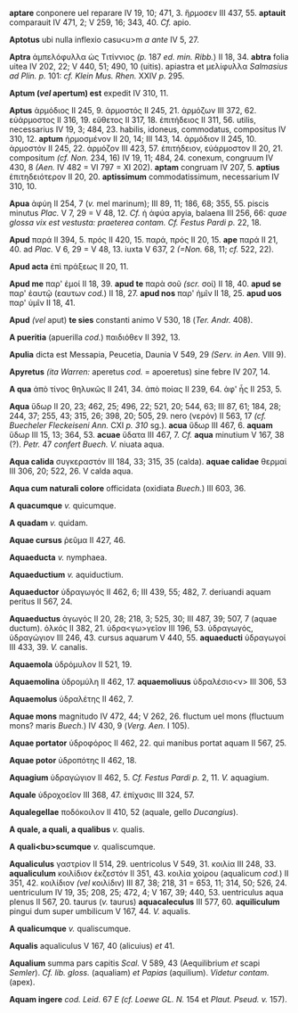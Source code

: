 **aptare** conponere uel reparare IV 19, 10; 471, 3. ἥρμοσεν III 437,
55. **aptauit** comparauit IV 471, 2; V 259, 16; 343, 40. *Cf.* apio.

**Aptotus** ubi nulla inflexio casu\<u\>m *a ante* IV 5, 27.

**Aptra** ἀμπελόφυλλα ὡς Τιτίννιος *(p.* 187 *ed. min. Ribb.*) II
18, 34. **abtra** folia uitea IV 202, 22; V 440, 51; 490, 10 (uitis).
apiastra et μελίφυλλα *Salmasius ad Plin. p.* 101: *cf. Klein Mus.*
*Rhen.* XXIV *p.* 295.

**Aptum (*vel* apertum) est** expedit IV 310, 11.

**Aptus** ἁρμόδιος II 245, 9. ἁρμοστός II 245, 21. ἁρμόζων III 372, 62.
εὐάρμοστος II 316, 19. εὔθετος II 317, 18. ἐπιτήδειος II 311, 56.
utilis, necessarius IV 19, 3; 484, 23. habilis, idoneus, commodatus,
compositus IV 310, 12. **aptum** ἡρμοσμένον II 20, 14; III 143, 14.
ἁρμόδιον II 245, 10. ἁρμοστόν II 245, 22. ἁρμόζον III 423, 57.
ἐπιτήδειον, εὐάρμοστον II 20, 21. compositum *(cf. Non.* 234, 16) IV
19, 11; 484, 24. conexum, congruum IV 430, 8 *(Aen.* IV 482 = VI 797 =
XI 202). **aptam** congruam IV 207, 5. **aptius** ἐπιτηδειότερον II 20,
20. **aptissimum** commodatissimum, necessarium IV 310, 10.

**Apua** ἀφύη II 254, 7 (*v.* mel marinum); III 89, 11; 186, 68; 355,
55. piscis minutus *Plac.* V 7, 29 = V 48, 12. *Cf.* ἡ ἀφύα apyia,
balaena III 256, 66: *quae glossa vix est vestusta: praeterea contam.*
*Cf. Festus Pardi p.* 22, 18.

**Apud** παρά II 394, 5. πρός II 420, 15. παρά, πρός II 20, 15. **ape**
παρά II 21, 40. ad *Plac.* V 6, 29 = V 48, 13. iuxta V 637, 2 *(=Non.*
68, 11; *cf.* 522, 22).

**Apud acta** ἐπὶ πράξεως II 20, 11.

**Apud me** παρ' ἐμοί II 18, 39. **apud te** παρὰ σοῦ *(scr.* σοί) II
18, 40. **apud se** παρ' ἑαυτῷ (εαυτων *cod.*) II 18, 27. **apud nos**
παρ' ἡμῖν II 18, 25. **apud uos** παρ' ὑμῖν II 18, 41.

**Apud** *(vel* aput) **te sies** constanti animo V 530, 18 (*Ter.*
*Andr.* 408).

**A pueritia** (apuerilla *cod.*) παιδιόθεν II 392, 13.

**Apulia** dicta est Messapia, Peucetia, Daunia V 549, 29 *(Serv. in
Aen.* VIII 9).

**Apyretus** *(ita Warren:* aperetus *cod.* = apoeretus) sine febre IV
207, 14.

**A qua** ἀπὸ τίνος θηλυκῶς II 241, 34. ἀπὸ ποίας II 239, 64. ἀφ' ἧς II
253, 5.

**Aqua** ὕδωρ II 20, 23; 462, 25; 496, 22; 521, 20; 544, 63; III 87, 61;
184, 28; 244, 37; 255, 43; 315, 26; 398, 20; 505, 29. nero (νερόν) II
563, 17 *(cf. Buecheler Fleckeiseni Ann.* CXI *p. 310* sg.).
**acua** ὕδωρ III 467, 6. **aquam** ὕδωρ III 15, 13; 364, 53. **acuae** ὕδατα III 467, 7. *Cf.* **aqua** minutium V 167, 38 (?). *Petr.* 47 *confert Buech. V.* niuata aqua.

**Aqua calida** συγκεραστόν III 184, 33; 315, 35 (calda). **aquae
calidae** θερμαί III 306, 20; 522, 26. V calda aqua.

**Aqua cum naturali colore** officidata (oxidiata *Buech.*) III 603, 36.

**A quacumque** *v.* quicumque.

**A quadam** *v.* quidam.

**Aquae cursus** ῥεῦμα II 427, 46.

**Aquaeducta** *v.* nymphaea.

**Aquaeductium** *v.* aquiductium.

**Aquaeductor** ὑδραγωγός II 462, 6; III 439, 55; 482, 7. deriuandi
aquam peritus II 567, 24.

**Aquaeductus** ἀγωγός II 20, 28; 218, 3; 525, 30; III 487, 39; 507, 7
(aquae ductum). ὁλκός II 382, 21. ὑδρα\<γω\>γεῖον III 196, 53.
ὑδραγωγός, ὑδραγώγιον III 246, 43. cursus aquarum V 440, 55.
**aquaeducti** ὑδραγωγοί III 433, 39. *V.* canalis.

**Aquaemola** ὑδρόμυλον II 521, 19.

**Aquaemolina** ὑδρομύλη II 462, 17. **aquaemoliuus** ὑδραλέσιο\<ν\> III
306, 53

**Aquaemolus** ὑδραλέτης II 462, 7.

**Aquae mons** magnitudo IV 472, 44; V 262, 26. fluctum uel mons
(fluctuum mons? maris *Buech.*) IV 430, 9 (*Verg. Aen.* I 105).

**Aquae portator** ὑδροφόρος II 462, 22. qui manibus portat aquam II
567, 25.

**Aquae potor** ὑδροπότης II 462, 18.

**Aquagium** ὑδραγώγιον II 462, 5. *Cf. Festus Pardi p.* 2, 11. *V.*
aquagium.

**Aquale** ὑδροχοεῖον III 368, 47. ἐπίχυσις III 324, 57.

**Aqualegellae** ποδόκοιλον II 410, 52 (aquale, gello *Ducangius*).

**A quale, a quali, a qualibus** *v.* qualis.

**A quali\<bu\>scumque** *v.* qualiscumque.

**Aqualiculus** γαστρίον II 514, 29. uentricolus V 549, 31. κοιλία III
248, 33. **aqualiculum** κοιλίδιον ἐκζεστόν II 351, 43. κοιλία χοίρου
(aqualicum *cod.*) II 351, 42. κοιλίδιον *(vel* κοιλίδιν) III 87, 38;
218, 31 = 653, 11; 314, 50; 526, 24. uentriculum IV 19, 35; 208, 25;
472, 4; V 167, 39; 440, 53. uentriculus aqua plenus II 567, 20. taurus
(*v.* taurus) **aquacaleculus** III 577, 60. **aquiliculum** pingui dum
super umbilicum V 167, 44. *V.* aqualis.

**A qualicumque** *v.* qualiscumque.

**Aqualis** aqualiculus V 167, 40 (alicuius) *et* 41.

**Aqualium** summa pars capitis *Scal.* V 589, 43 (Aequilibrium *et*
scapi *Semler*). *Cf. lib. gloss.* (aqualiam) *et Papias*
(aquilium). *Videtur contam.* (apex).

**Aquam ingere** *cod. Leid.* 67 *E (cf. Loewe GL. N.* 154 et
*Plaut. Pseud. v.* 157).
